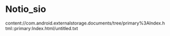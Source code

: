 # Notio_sio
content://com.android.externalstorage.documents/tree/primary%3AIndex.html::primary:Index.html/untitled.txt
